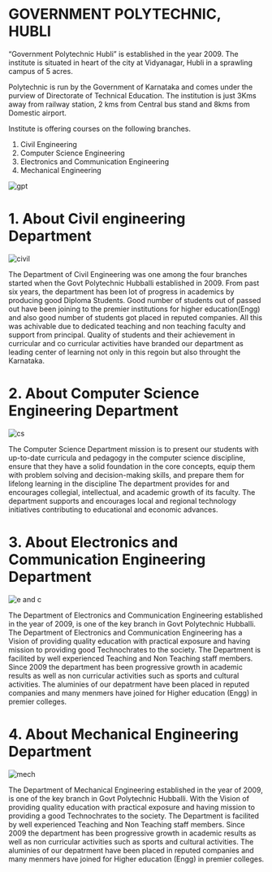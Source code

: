 <html>
<body>
<H1>GOVERNMENT POLYTECHNIC, HUBLI</H1>

<p>“Government Polytechnic Hubli” is established in the year 2009. The institute is situated in heart of the city at Vidyanagar, Hubli in a sprawling campus of 5 acres.

Polytechnic is run by the Government of Karnataka and comes under the purview of Directorate of Technical Education.  The institution is just 3Kms away from railway station, 2 kms from Central bus stand and 8kms from Domestic airport.

Institute is offering courses on the following branches.

 1. Civil Engineering
2. Computer Science Engineering
3. Electronics and Communication Engineering
4. Mechanical Engineering </p>
</body>
</html>

![gpt](https://github.com/user-attachments/assets/44291869-399c-4d9d-a8b6-c04b7fba3e8a)


<html>
 <boby>
 <h1>1.   About Civil engineering Department</h1>
  
 ![civil](https://github.com/user-attachments/assets/39f650b7-8155-434e-bbce-bcd34e22b461)



 <p>The Department of Civil Engineering was one among the four branches started when the Govt Polytechnic Hubballi established in 2009.
From past six years, the department has been lot of progress in academics by producing good Diploma Students.
Good number of students out of passed out have been joining to the premier institutions for higher education(Engg) and also good number of students got placed in reputed companies.
All this was achivable due to dedicated teaching and non teaching faculty and support from principal. Quality of students and their achievement in curricular and co curricular activities have branded our department as leading center of learning not only in this regoin but also throught the Karnataka.</p>


 <h1> 2.  About Computer Science Engineering Department</h1>

![cs](https://github.com/user-attachments/assets/eb4c4077-229b-45a1-835a-fa4ab2cf64ef)


<p>The Computer Science Department mission is to present our students with up-to-date curricula and pedagogy in the computer science discipline, ensure that they have a solid foundation in the core concepts, equip them with problem solving and decision-making skills, and prepare them for lifelong learning in the discipline
The department provides for and encourages collegial, intellectual, and academic growth of its faculty.
The department supports and encourages local and regional technology initiatives contributing to educational and economic advances. </p>

<h1> 3.  About Electronics and Communication Engineering Department</h1>

![e and c](https://github.com/user-attachments/assets/68865d20-c66f-4f73-9cef-da7af70cd54f)

<p>The Department of Electronics and Communication Engineering established in the year of 2009, is one of the key branch in Govt Polytechnic Hubballi.
The Department of Electronics and Communication Engineering has a Vision of providing quality education with practical exposure and having mission to providing good Technochrates to the society.
The Department is facilited by well experienced Teaching and Non Teaching staff members.
Since 2009 the department has been progressive growth in academic results as well as non curricular activities such as sports and cultural activities.
The aluminies of our depatrment have been placed in reputed companies and many menmers have joined for Higher education (Engg) in premier colleges.</p>

<h1> 4.   About Mechanical Engineering Department</h1>

![mech](https://github.com/user-attachments/assets/81ec5a0e-a124-460a-b3a8-1cdfc5cbfc46)


<p>The Department of Mechanical Engineering established in the year of 2009, is one of the key branch in Govt Polytechnic Hubballi. With the Vision of providing quality education with practical exposure and having mission to providing a good Technochrates to the society.
The Department is facilited by well experienced Teaching and Non Teaching staff members.
Since 2009 the department has been progressive growth in academic results as well as non curricular activities such as sports and cultural activities.
The aluminies of our depatrment have been placed in reputed companies and many menmers have joined for Higher education (Engg) in premier colleges.</p>
 </boby>
</html>
